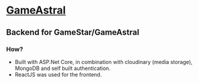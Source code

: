 # <a href="https://gameastral-057014ee9b02.herokuapp.com/">GameAstral</a>

## Backend for GameStar/GameAstral

### How?
* Built with ASP.Net Core, in combination with cloudinary (media storage), MongoDB and self built authentication.
* ReactJS was used for the frontend.

